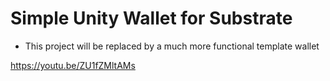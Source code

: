 # Simple Unity Wallet for Substrate 
- This project will be replaced by a much more functional template wallet

https://youtu.be/ZU1fZMltAMs
